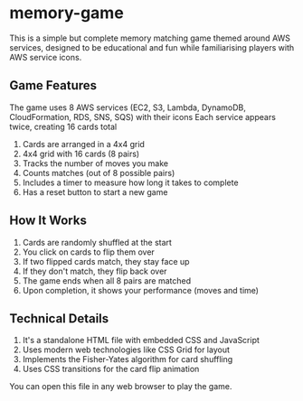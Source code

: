 # memory-game
This is a simple but complete memory matching game themed around AWS services,  designed to be educational and fun while familiarising players with AWS service  icons. 

## Game Features
The game uses 8 AWS services (EC2, S3, Lambda, DynamoDB, CloudFormation, RDS, SNS, SQS) with their icons
Each service appears twice, creating 16 cards total
1. Cards are arranged in a 4x4 grid
2. 4x4 grid with 16 cards (8 pairs)
3. Tracks the number of moves you make
4. Counts matches (out of 8 possible pairs)
5. Includes a timer to measure how long it takes to complete
6. Has a reset button to start a new game

## How It Works
1. Cards are randomly shuffled at the start
2. You click on cards to flip them over
3. If two flipped cards match, they stay face up
4. If they don't match, they flip back over
5. The game ends when all 8 pairs are matched
6. Upon completion, it shows your performance (moves and time)

## Technical Details
1. It's a standalone HTML file with embedded CSS and JavaScript
2. Uses modern web technologies like CSS Grid for layout
3. Implements the Fisher-Yates algorithm for card shuffling
4. Uses CSS transitions for the card flip animation

You can open this file in any web browser to play the game.
